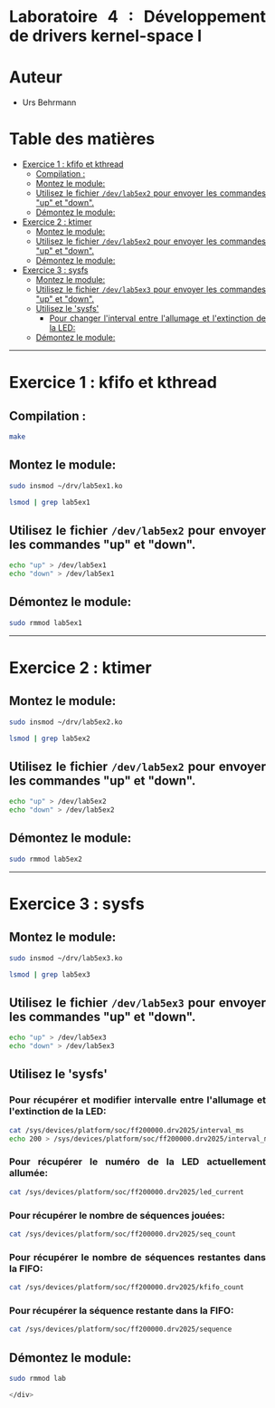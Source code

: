 <div align="justify" style="margin-right:25px;margin-left:25px">

# Laboratoire 4 : Développement de drivers kernel-space I <!-- omit in toc -->

# Auteur <!-- omit in toc -->

- Urs Behrmann

# Table des matières <!-- omit in toc -->

- [Exercice 1 : kfifo et kthread](#exercice-1--kfifo-et-kthread)
  - [Compilation :](#compilation-)
  - [Montez le module:](#montez-le-module)
  - [Utilisez le fichier `/dev/lab5ex2` pour envoyer les commandes "up" et "down".](#utilisez-le-fichier-devlab5ex2-pour-envoyer-les-commandes-up-et-down)
  - [Démontez le module:](#démontez-le-module)
- [Exercice 2 : ktimer](#exercice-2--ktimer)
  - [Montez le module:](#montez-le-module-1)
  - [Utilisez le fichier `/dev/lab5ex2` pour envoyer les commandes "up" et "down".](#utilisez-le-fichier-devlab5ex2-pour-envoyer-les-commandes-up-et-down-1)
  - [Démontez le module:](#démontez-le-module-1)
- [Exercice 3 : sysfs](#exercice-3--sysfs)
  - [Montez le module:](#montez-le-module-2)
  - [Utilisez le fichier `/dev/lab5ex3` pour envoyer les commandes "up" et "down".](#utilisez-le-fichier-devlab5ex3-pour-envoyer-les-commandes-up-et-down)
  - [Utilisez le 'sysfs'](#utilisez-le-sysfs)
    - [Pour changer l'interval entre l'allumage et l'extinction de la LED:](#pour-changer-linterval-entre-lallumage-et-lextinction-de-la-led)
  - [Démontez le module:](#démontez-le-module-2)

___

# Exercice 1 : kfifo et kthread

## Compilation :

```bash
make
```

## Montez le module:

```bash
sudo insmod ~/drv/lab5ex1.ko
```

```bash
lsmod | grep lab5ex1
```
## Utilisez le fichier `/dev/lab5ex2` pour envoyer les commandes "up" et "down".

```bash
echo "up" > /dev/lab5ex1
echo "down" > /dev/lab5ex1
```

## Démontez le module:

```bash
sudo rmmod lab5ex1
```

___

# Exercice 2 : ktimer

## Montez le module:

```bash
sudo insmod ~/drv/lab5ex2.ko
```

```bash
lsmod | grep lab5ex2
```

## Utilisez le fichier `/dev/lab5ex2` pour envoyer les commandes "up" et "down".

```bash
echo "up" > /dev/lab5ex2
echo "down" > /dev/lab5ex2
```

## Démontez le module:

```bash
sudo rmmod lab5ex2
```

___

# Exercice 3 : sysfs

## Montez le module:

```bash
sudo insmod ~/drv/lab5ex3.ko
```

```bash
lsmod | grep lab5ex3
```

## Utilisez le fichier `/dev/lab5ex3` pour envoyer les commandes "up" et "down".

```bash
echo "up" > /dev/lab5ex3
echo "down" > /dev/lab5ex3
```

## Utilisez le 'sysfs'

### Pour récupérer et modifier intervalle entre l'allumage et l'extinction de la LED:

```bash
cat /sys/devices/platform/soc/ff200000.drv2025/interval_ms
echo 200 > /sys/devices/platform/soc/ff200000.drv2025/interval_ms
```

### Pour récupérer le numéro de la LED actuellement allumée:

```bash
cat /sys/devices/platform/soc/ff200000.drv2025/led_current
```

### Pour récupérer le nombre de séquences jouées:

```bash
cat /sys/devices/platform/soc/ff200000.drv2025/seq_count
```

### Pour récupérer le nombre de séquences restantes dans la FIFO:

```bash
cat /sys/devices/platform/soc/ff200000.drv2025/kfifo_count
```

### Pour récupérer la séquence restante dans la FIFO:

```bash
cat /sys/devices/platform/soc/ff200000.drv2025/sequence
```

## Démontez le module:

```bash
sudo rmmod lab

</div>